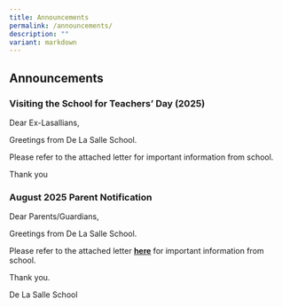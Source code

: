 ```yaml
---
title: Announcements
permalink: /announcements/
description: ""
variant: markdown
---
```

## Announcements

### Visiting the School for Teachers’ Day (2025)

Dear Ex-Lasallians,

Greetings from De La Salle School.

Please refer to the attached letter for important  information from school.

Thank you 

### August 2025 Parent Notification

Dear Parents/Guardians,

Greetings from De La Salle School.

Please refer to the attached letter [**here**](/files/2025/4_Aug_2025_PN.pdf) for important information from school.&nbsp;

Thank you.
  
De La Salle School